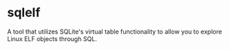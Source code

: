 # sqlelf

A tool that utilizes SQLite's virtual table functionality to allow you to explore Linux ELF objects through SQL.